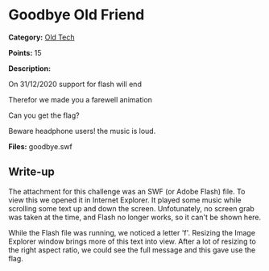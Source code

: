 # Goodbye Old Friend
**Category:** [Old Tech](../README.md)

**Points:** 15

**Description:**

On 31/12/2020 support for flash will end

Therefor we made you a farewell animation

Can you get the flag?

Beware headphone users! the music is loud.

**Files:** goodbye.swf

## Write-up
The attachment for this challenge was an SWF (or Adobe Flash) file. To view this we opened it in Internet Explorer. It played some music while scrolling some text up and down the screen. Unfotunately, no screen grab was taken at the time, and Flash no longer works, so it can't be shown here.

While the Flash file was running, we noticed a letter 'f'. Resizing the Image Explorer window brings more of this text into view. After a lot of resizing to the right aspect ratio, we could see the full message and this gave use the flag.
